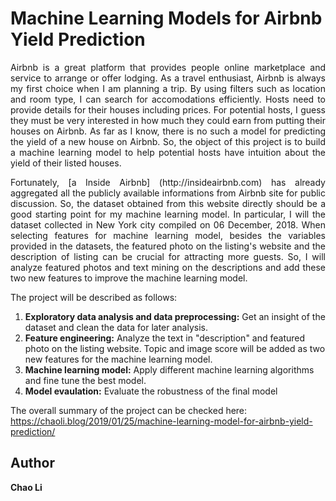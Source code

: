 # Machine Learning Models for Airbnb Yield Prediction

<p align="justify"> 
Airbnb is a great platform that provides people online marketplace and service to arrange or offer lodging. As a travel enthusiast, Airbnb is always my first choice when I am planning a trip. By using filters such as location and room type, I can search for accomodations efficiently. Hosts need to provide details for their houses including prices. For potential hosts, I guess they must be very interested in how much they could earn from putting their houses on Airbnb. As far as I know, there is no such a model for predicting the yield of a new house on Airbnb. So, the object of this project is to build a machine learning model to help potential hosts have intuition about the yield of their listed houses.  </p>

 <p align="justify"> 
Fortunately, [a Inside Airbnb] (http://insideairbnb.com) has already aggregated all the publicly available informations from Airbnb site for public discussion. So, the dataset obtained from this website directly should be a good starting point for my machine learning model. In particular, I will the dataset collected in New York city compiled on 06 December, 2018. When selecting features for machine learning model, besides the variables provided in the datasets, the featured photo on the listing's website and the description of listing can be crucial for attracting more guests. So, I will analyze featured photos and text mining on the descriptions and add these two new features to improve the machine learning model. </p>

The project will be described as follows:
 1. **Exploratory data analysis and data preprocessing:** Get an insight of the dataset and clean the data for later analysis.
 2. **Feature engineering:** Analyze the text in "description" and featured photo on the listing website. Topic and image score will be added as two new features for the machine learning model.
 3. **Machine learning model:** Apply different machine learning algorithms and fine tune the best model.
 4. **Model evaulation:** Evaluate the robustness of the final model
 
 The overall summary of the project can be checked here: https://chaoli.blog/2019/01/25/machine-learning-model-for-airbnb-yield-prediction/
    
 ## Author
 __Chao Li__
